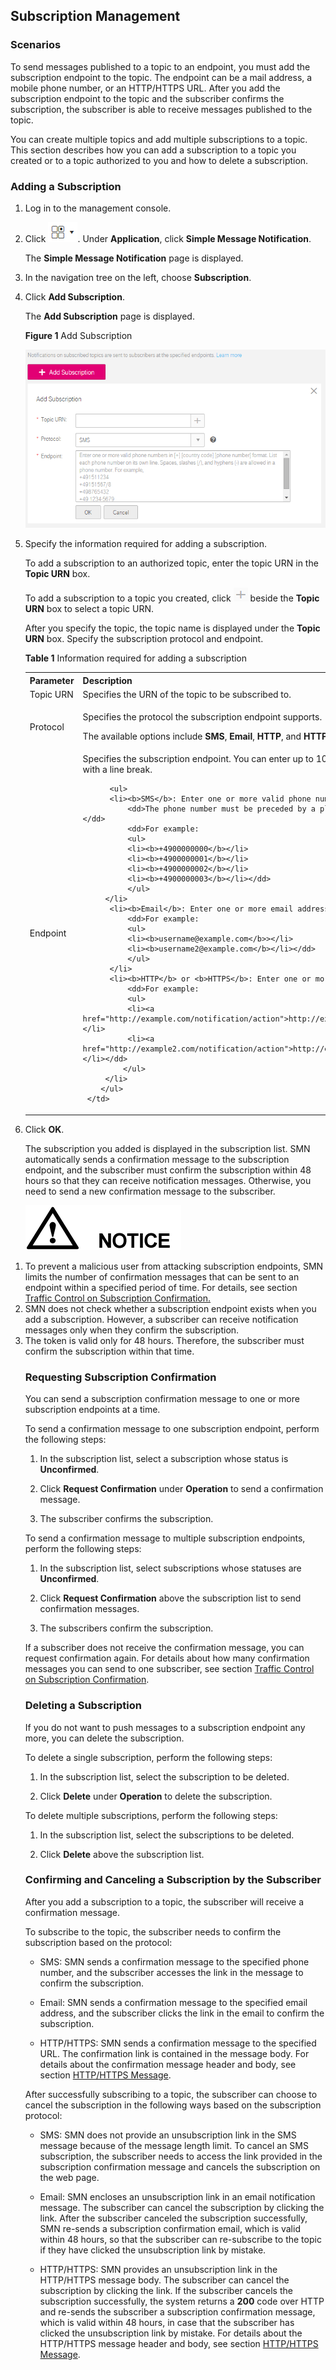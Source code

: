 ## Subscription Management

### Scenarios

To send messages published to a topic to an endpoint, you must add the subscription endpoint to the topic. The endpoint can be a mail address, a mobile phone number, or an HTTP/HTTPS URL. After you add the subscription endpoint to the topic and the subscriber confirms the subscription, the subscriber is able to receive messages published to the topic.

You can create multiple topics and add multiple subscriptions to a topic. This section describes how you can add a subscription to a topic you created or to a topic authorized to you and how to delete a subscription.

### Adding a Subscription

1.  Log in to the management console.

2.  Click ![](figure/001.png). Under **Application**, click **Simple Message Notification**.

	The **Simple Message Notification** page is displayed.

1.  In the navigation tree on the left, choose **Subscription**.

2.  Click **Add Subscription**.

	The **Add Subscription** page is displayed.

	**Figure 1** Add Subscription

	![](figure/sub.png)

1.  Specify the information required for adding a subscription.

	To add a subscription to an authorized topic, enter the topic URN in the **Topic URN** box.

	To add a subscription to a topic you created, click ![](figure/plus.png) beside the **Topic URN** box to select a topic URN.

	After you specify the topic, the topic name is displayed under the **Topic URN** box. Specify the subscription protocol and endpoint.

	**Table 1** Information required for adding a subscription
	<table>
    <tr>
       <th>Parameter</th>
       <th>Description</th>
        
     </tr>
     <tr>
         <td>Topic URN</td>
         <td>Specifies the URN of the topic to be subscribed to. </td>
     </tr>
     <tr>
         <td>Protocol</td>
         <td><p>Specifies the protocol the subscription endpoint supports.</p>                                                                                                                                                                            	 <p>The available options include <b>SMS</b>, <b>Email</b>, <b>HTTP</b>, and <b>HTTPS</b>.</p> 
         </td>
     </tr>
     <tr>
         <td>Endpoint</td>
         <td>Specifies the subscription endpoint. You can enter up to 10 endpoints, with every two separated with a line break.
                                                                                                                                  
              <ul>
			  <li><b>SMS</b>: Enter one or more valid phone numbers.                                                                                                                                                                                    
                  <dd>The phone number must be preceded by a plus sign (+) and the country code.</dd>                                                                                                                                                          
                  <dd>For example:                                                                                                                                                                                                                        
                  <ul>
                  <li><b>+4900000000</b></li>                                                                                                                                                                                                                     
                  <li><b>+4900000001</b></li>                                                                                                                                                                                                                      
                  <li><b>+4900000002</b></li>                                                                                                                                                                                                                     
                  <li><b>+4900000003</b></li></dd>
                  </ul>
             </li>                                                                                                                                                                                                                         
              <li><b>Email</b>: Enter one or more email addresses.                                                                                                                                                                                       
                  <dd>For example:                                                                                                                                                                                                                        
                  <ul>
                  <li><b>username@example.com</b>></li>                                                                                                                                                                                                            
                  <li><b>username2@example.com</b></li></dd>
                  </ul>
              </li>                                                                                                                                                                                                                
              <li><b>HTTP</b> or <b>HTTPS</b>: Enter one or more public network URLs.                                                                                                                                                                           
	              <dd>For example:                                                                                                                                                                                                                      
	              <ul>
				  <li><a href="http://example.com/notification/action">http://example.com/notification/action</a></li>                                                                                                                                                                                             
	              <li><a href="http://example2.com/notification/action">http://example2.com/notification/action</a></li></dd>
				 </ul>
             </li>
			</ul>   
         </td>
     </tr>
     </table>               


1.  Click **OK**.

	The subscription you added is displayed in the subscription list. SMN automatically sends a confirmation message to the subscription endpoint, and the subscriber must confirm the subscription within 48 hours so that they can receive notification messages. Otherwise, you need to send a new confirmation message to the subscriber.

	![](figure/notice.png)


<ol>
<li>To prevent a malicious user from attacking subscription endpoints, SMN limits the number of confirmation messages that can be sent to an endpoint within a specified period of time. For details, see section <a href="Traffic Control on Subscription Confirmation.md">Traffic Control on Subscription Confirmation.</a></li>
<li>SMN does not check whether a subscription endpoint exists when you add a subscription. However, a subscriber can receive notification messages only when they confirm the subscription.</li>
<li>The token is valid only for 48 hours. Therefore, the subscriber must confirm the subscription within that time.</li>

### Requesting Subscription Confirmation

You can send a subscription confirmation message to one or more subscription endpoints at a time.

To send a confirmation message to one subscription endpoint, perform the following steps:

1.  In the subscription list, select a subscription whose status is **Unconfirmed**.

2.  Click **Request Confirmation** under **Operation** to send a confirmation message.

3.  The subscriber confirms the subscription.

To send a confirmation message to multiple subscription endpoints, perform the following steps:

1.  In the subscription list, select subscriptions whose statuses are **Unconfirmed**.

2.  Click **Request Confirmation** above the subscription list to send confirmation messages.

3.  The subscribers confirm the subscription.

If a subscriber does not receive the confirmation message, you can request confirmation again. For details about how many confirmation messages you can send to one subscriber, see section <a href="Traffic Control on Subscription Confirmation.md">Traffic Control on Subscription Confirmation</a>.

### Deleting a Subscription

If you do not want to push messages to a subscription endpoint any more, you can delete the subscription.

To delete a single subscription, perform the following steps:

1.  In the subscription list, select the subscription to be deleted.

2.  Click **Delete** under **Operation** to delete the subscription.

To delete multiple subscriptions, perform the following steps:

1.  In the subscription list, select the subscriptions to be deleted.

2.  Click **Delete** above the subscription list.

### Confirming and Canceling a Subscription by the Subscriber

After you add a subscription to a topic, the subscriber will receive a confirmation message.

To subscribe to the topic, the subscriber needs to confirm the subscription based on the protocol:

- SMS: SMN sends a confirmation message to the specified phone number, and the subscriber accesses the link in the message to confirm the subscription.

- Email: SMN sends a confirmation message to the specified email address, and the subscriber clicks the link in the email to confirm the subscription.

- HTTP/HTTPS: SMN sends a confirmation message to the specified URL. The confirmation link is contained in the message body. For details about the confirmation message header and body, see section <a href="HTTPHTTPS Message.md">HTTP/HTTPS Message</a>.

After successfully subscribing to a topic, the subscriber can choose to cancel the subscription in the following ways based on the subscription protocol:

- SMS: SMN does not provide an unsubscription link in the SMS message because of the message length limit. To cancel an SMS subscription, the subscriber needs to access the link provided in the subscription confirmation message and cancels the subscription on the web page.

- Email: SMN encloses an unsubscription link in an email notification message. The subscriber can cancel the subscription by clicking the link. After the subscriber canceled the subscription successfully, SMN re-sends a subscription confirmation email, which is valid within 48 hours, so that the subscriber can re-subscribe to the topic if they have clicked the unsubscription link by mistake.

- HTTP/HTTPS: SMN provides an unsubscription link in the HTTP/HTTPS message body. The subscriber can cancel the subscription by clicking the link. If the subscriber cancels the subscription successfully, the system returns a **200** code over HTTP and re-sends the subscriber a subscription confirmation message, which is valid within 48 hours, in case that the subscriber has clicked the unsubscription link by mistake. For details about the HTTP/HTTPS message header and body, see section <a href="HTTPHTTPS Message.md">HTTP/HTTPS Message</a>.
 
